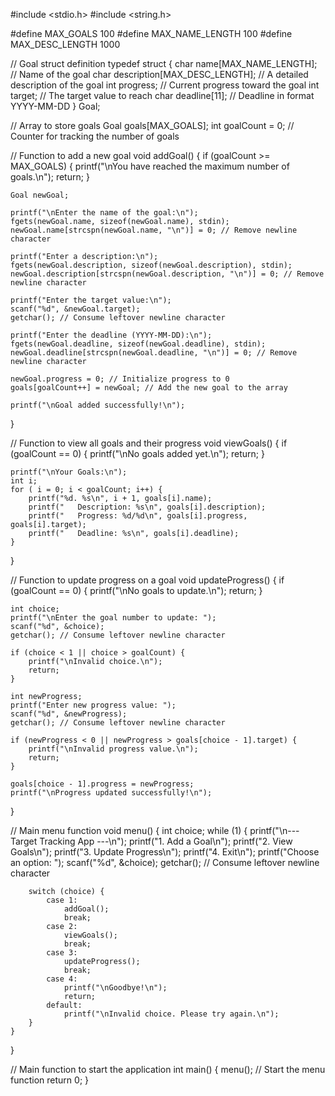 #include <stdio.h>
#include <string.h>

#define MAX_GOALS 100
#define MAX_NAME_LENGTH 100
#define MAX_DESC_LENGTH 1000

// Goal struct definition
typedef struct {
    char name[MAX_NAME_LENGTH]; // Name of the goal
    char description[MAX_DESC_LENGTH]; // A detailed description of the goal
    int progress; // Current progress toward the goal
    int target; // The target value to reach
    char deadline[11]; // Deadline in format YYYY-MM-DD
} Goal;

// Array to store goals
Goal goals[MAX_GOALS];
int goalCount = 0; // Counter for tracking the number of goals

// Function to add a new goal
void addGoal() {
    if (goalCount >= MAX_GOALS) {
        printf("\nYou have reached the maximum number of goals.\n");
        return;
    }

    Goal newGoal;

    printf("\nEnter the name of the goal:\n");
    fgets(newGoal.name, sizeof(newGoal.name), stdin);
    newGoal.name[strcspn(newGoal.name, "\n")] = 0; // Remove newline character

    printf("Enter a description:\n");
    fgets(newGoal.description, sizeof(newGoal.description), stdin);
    newGoal.description[strcspn(newGoal.description, "\n")] = 0; // Remove newline character

    printf("Enter the target value:\n");
    scanf("%d", &newGoal.target);
    getchar(); // Consume leftover newline character

    printf("Enter the deadline (YYYY-MM-DD):\n");
    fgets(newGoal.deadline, sizeof(newGoal.deadline), stdin);
    newGoal.deadline[strcspn(newGoal.deadline, "\n")] = 0; // Remove newline character

    newGoal.progress = 0; // Initialize progress to 0
    goals[goalCount++] = newGoal; // Add the new goal to the array

    printf("\nGoal added successfully!\n");
}

// Function to view all goals and their progress
void viewGoals() {
    if (goalCount == 0) {
        printf("\nNo goals added yet.\n");
        return;
    }

    printf("\nYour Goals:\n");
    int i;
    for ( i = 0; i < goalCount; i++) {
        printf("%d. %s\n", i + 1, goals[i].name);
        printf("   Description: %s\n", goals[i].description);
        printf("   Progress: %d/%d\n", goals[i].progress, goals[i].target);
        printf("   Deadline: %s\n", goals[i].deadline);
    }
}

// Function to update progress on a goal
void updateProgress() {
    if (goalCount == 0) {
        printf("\nNo goals to update.\n");
        return;
    }

    int choice;
    printf("\nEnter the goal number to update: ");
    scanf("%d", &choice);
    getchar(); // Consume leftover newline character

    if (choice < 1 || choice > goalCount) {
        printf("\nInvalid choice.\n");
        return;
    }

    int newProgress;
    printf("Enter new progress value: ");
    scanf("%d", &newProgress);
    getchar(); // Consume leftover newline character

    if (newProgress < 0 || newProgress > goals[choice - 1].target) {
        printf("\nInvalid progress value.\n");
        return;
    }

    goals[choice - 1].progress = newProgress;
    printf("\nProgress updated successfully!\n");
}

// Main menu function
void menu() {
    int choice;
    while (1) {
        printf("\n--- Target Tracking App ---\n");
        printf("1. Add a Goal\n");
        printf("2. View Goals\n");
        printf("3. Update Progress\n");
        printf("4. Exit\n");
        printf("Choose an option: ");
        scanf("%d", &choice);
        getchar(); // Consume leftover newline character

        switch (choice) {
            case 1:
                addGoal();
                break;
            case 2:
                viewGoals();
                break;
            case 3:
                updateProgress();
                break;
            case 4:
                printf("\nGoodbye!\n");
                return;
            default:
                printf("\nInvalid choice. Please try again.\n");
        }
    }
}

// Main function to start the application
int main() {
    menu(); // Start the menu function
    return 0;
}

